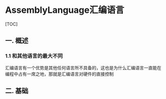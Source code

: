 # AssemblyLanguage汇编语言
[TOC]
## 一. 概述
### 1.1 和其他语言的最大不同
汇编语言有一个优势是其他任何语言所不具备的，这也是为什么汇编语言一直能在编程中占有一席之地，那就是汇编语言对硬件的直接控制
## 二. 基础
